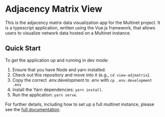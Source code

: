 # Adjacency Matrix View

This is the adjacency matrix data visualization app for the Multinet project.
It is a typescript application, written using the Vue.js framework, that allows
users to visualize network data hosted on a Multinet instance.

## Quick Start

To get the application up and running in dev mode:

1. Ensure that you have Node and yarn installed.
2. Check out this repository and move into it (e.g., `cd view-adjmatrix`).
3. Copy the correct .env.development to .env with `cp .env.development .env`
4. Install the Yarn dependencies: `yarn install`.
5. Run the application: `yarn serve`.

For further details, including how to set up a full multinet instance, please
see the [full documentation](https://multinet-app.readthedocs.io).